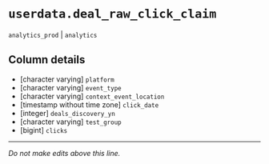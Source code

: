 # `userdata.deal_raw_click_claim`
`analytics_prod` | `analytics`

## Column details
* [character varying] `platform`
* [character varying] `event_type`
* [character varying] `context_event_location`
* [timestamp without time zone] `click_date`
* [integer]   `deals_discovery_yn`
* [character varying] `test_group`
* [bigint]    `clicks`

-------------------------------------------------------------------------------
*Do not make edits above this line.*
